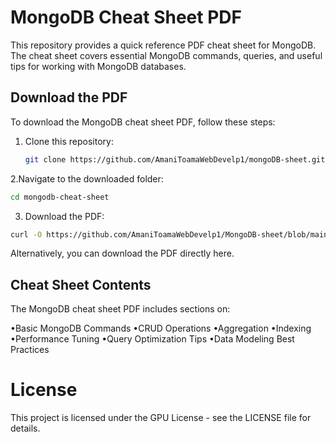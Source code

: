 # MongoDB Cheat Sheet PDF

This repository provides a quick reference PDF cheat sheet for MongoDB. The cheat sheet covers essential MongoDB commands, queries, and useful tips for working with MongoDB databases.

## Download the PDF

To download the MongoDB cheat sheet PDF, follow these steps:

1. Clone this repository:
   ```bash
   git clone https://github.com/AmaniToamaWebDevelp1/mongoDB-sheet.git
   ```

2.Navigate to the downloaded folder:

```bash
cd mongodb-cheat-sheet
```
3. Download the PDF:

```bash
curl -O https://github.com/AmaniToamaWebDevelp1/MongoDB-sheet/blob/main/MongoDB%20cheatsheet.pdf
```
Alternatively, you can download the PDF directly here.

## Cheat Sheet Contents
The MongoDB cheat sheet PDF includes sections on:

•Basic MongoDB Commands
•CRUD Operations
•Aggregation
•Indexing
•Performance Tuning
•Query Optimization Tips
•Data Modeling Best Practices


# License
This project is licensed under the GPU License - see the LICENSE file for details.
